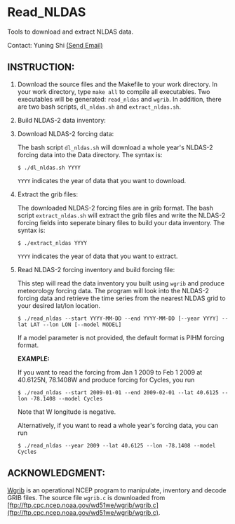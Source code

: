 Read_NLDAS
==========

Tools to download and extract NLDAS data.

Contact: Yuning Shi [(Send Email)](mailto:yshi@psu.edu)


INSTRUCTION:
------------

1. Download the source files and the Makefile to your work directory. In your work directory, type `make all` to compile all executables. Two executables will be generated: `read_nldas` and `wgrib`. In addition, there are two bash scripts, `dl_nldas.sh` and `extract_nldas.sh`.

2. Build NLDAS-2 data inventory:
  1. Download NLDAS-2 forcing data:

     The bash script `dl_nldas.sh` will download a whole year's NLDAS-2 forcing data into the Data directory.
     The syntax is:
     ~~~shell
     $ ./dl_nldas.sh YYYY
     ~~~
  
     `YYYY` indicates the year of data that you want to download.
  
  2. Extract the grib files:
     
     The downloaded NLDAS-2 forcing files are in grib format. The bash script `extract_nldas.sh` will extract the grib files and write the NLDAS-2 forcing fields into seperate binary files to build your data inventory.
     The syntax is:
     ~~~
     $ ./extract_nldas YYYY
     ~~~
     `YYYY` indicates the year of data that you want to extract.

3. Read NLDAS-2 forcing inventory and build forcing file: 

   This step will read the data inventory you built using `wgrib` and produce meteorology forcing data.
   The program will look into the NLDAS-2 forcing data and retrieve the time series from the nearest NLDAS grid to your desired lat/lon location.
   ~~~
   $ ./read_nldas --start YYYY-MM-DD --end YYYY-MM-DD [--year YYYY] --lat LAT --lon LON [--model MODEL]
   ~~~
   If a model parameter is not provided, the default format is PIHM forcing format.

   **EXAMPLE:**

   If you want to read the forcing from Jan 1 2009 to Feb 1 2009 at 40.6125N, 78.1408W and produce forcing for Cycles, you run
   ~~~
   $ ./read_nldas --start 2009-01-01 --end 2009-02-01 --lat 40.6125 --lon -78.1408 --model Cycles
   ~~~
   Note that W longitude is negative.

   Alternatively, if you want to read a whole year's forcing data, you can run
   ~~~
   $ ./read_nldas --year 2009 --lat 40.6125 --lon -78.1408 --model Cycles
   ~~~

ACKNOWLEDGMENT:
---------------
[Wgrib](http://www.cpc.ncep.noaa.gov/products/wesley/wgrib.html) is an operational NCEP program to manipulate, inventory and decode GRIB files.
The source file `wgrib.c` is downloaded from [ftp://ftp.cpc.ncep.noaa.gov/wd51we/wgrib/wgrib.c](ftp://ftp.cpc.ncep.noaa.gov/wd51we/wgrib/wgrib.c).

